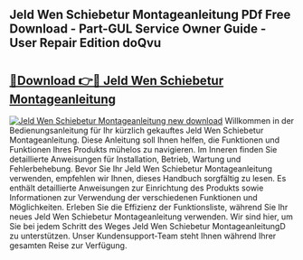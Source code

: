 ## Jeld Wen Schiebetur Montageanleitung PDf Free Download - Part-GUL Service Owner Guide - User Repair Edition doQvu

# <h2><a href="http://df7pr1.blite.top/?on=Jeld+Wen+Schiebetur+Montageanleitung">🔗Download 👉🔴 Jeld Wen Schiebetur Montageanleitung</a></h2>

[![Jeld Wen Schiebetur Montageanleitung new download](https://i.imgur.com/lujVjoI.png)](http://df7pr1.blite.top/?on=Jeld+Wen+Schiebetur+Montageanleitung)
Willkommen in der Bedienungsanleitung für Ihr kürzlich gekauftes Jeld Wen Schiebetur Montageanleitung. Diese Anleitung soll Ihnen helfen, die Funktionen und Funktionen Ihres Produkts mühelos zu navigieren. Im Inneren finden Sie detaillierte Anweisungen für Installation, Betrieb, Wartung und Fehlerbehebung. Bevor Sie Ihr Jeld Wen Schiebetur Montageanleitung verwenden, empfehlen wir Ihnen, dieses Handbuch sorgfältig zu lesen. Es enthält detaillierte Anweisungen zur Einrichtung des Produkts sowie Informationen zur Verwendung der verschiedenen Funktionen und Möglichkeiten. Erleben Sie die Effizienz der Funktionsliste, während Sie Ihr neues Jeld Wen Schiebetur Montageanleitung verwenden. Wir sind hier, um Sie bei jedem Schritt des Weges Jeld Wen Schiebetur MontageanleitungD zu unterstützen. Unser Kundensupport-Team steht Ihnen während Ihrer gesamten Reise zur Verfügung.

